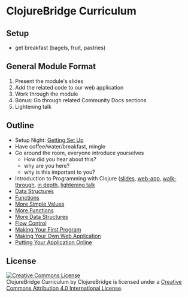 # ClojureBridge Curriculum

## Setup
* get breakfast (bagels, fruit, pastries)


## General Module Format
1. Present the module's slides
1. Add the related code to our web application
1. Work through the module
1. Bonus: Go through related Community Docs sections
1. Lightening talk


## Outline
* Setup Night: [Getting Set Up](outline/setup.md)
* Have coffee/water/breakfast, mingle
* Go around the room, everyone introduce yourselves
  * How did you hear about this?
  * why are you here?
  * why is this important to you?
* Introduction to Programming with Clojure ([slides](https://clojurebridge-minneapolis.github.io/slides/module1.html), [web-app](), [walk-through](outline/intro.md), [in depth](), [lightening talk]()
* [Data Structures](outline/data_structures.md)
* [Functions](outline/functions.md)
* [More Simple Values](outline/simple_values2.md)
* [More Functions](outline/functions2.md)
* [More Data Structures](outline/data_structures2.md)
* [Flow Control](outline/flow_control.md)
* [Making Your First Program](outline/first-program.md)
* [Making Your Own Web Application](outline/app.md)
* [Putting Your Application Online](outline/deploy.md)


## License
<a rel="license" href="http://creativecommons.org/licenses/by/4.0/deed.en_US"><img alt="Creative Commons License" style="border-width:0" src="http://i.creativecommons.org/l/by/4.0/88x31.png" /></a><br /><span xmlns:dct="http://purl.org/dc/terms/" href="http://purl.org/dc/dcmitype/Text" property="dct:title" rel="dct:type">ClojureBridge Curriculum</span> by <span xmlns:cc="http://creativecommons.org/ns#" property="cc:attributionName">ClojureBridge</span> is licensed under a <a rel="license" href="http://creativecommons.org/licenses/by/4.0/deed.en_US">Creative Commons Attribution 4.0 International License</a>.
